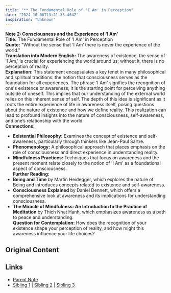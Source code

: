 ```yaml
---
title: "** The Fundamental Role of 'I Am' in Perception"
date: "2024-10-06T13:21:33.464Z"
inspiration: "Unknown"
---
```


  
**Note 2: Consciousness and the Experience of 'I Am'**  
**Title:** The Fundamental Role of 'I Am' in Perception  
**Quote:** "Without the sense that ‘I Am’ there is never the experience of the world."  
**Translation into Modern English:** The awareness of existence, the sense of 'I Am,' is crucial for experiencing the world around us; without it, there is no perception of reality.  
**Explanation:** This statement encapsulates a key tenet in many philosophical and spiritual traditions: the notion that consciousness serves as the foundation for all experiences. The phrase 'I Am' signifies the recognition of one's existence or awareness; it is the starting point for perceiving anything outside of oneself. This implies that our understanding of the external world relies on this inherent sense of self. The depth of this idea is significant as it roots the entire experience of life in awareness itself, posing questions about the nature of existence and how we define reality. This realization can lead to profound insights into the nature of consciousness, self-awareness, and one’s relationship with the world.  
**Connections:**  
- **Existential Philosophy:** Examines the concept of existence and self-awareness, particularly through thinkers like Jean-Paul Sartre.  
- **Phenomenology:** A philosophical approach that places emphasis on the role of consciousness and direct experience in understanding reality.  
- **Mindfulness Practices:** Techniques that focus on awareness and the present moment relate closely to the notion of 'I Am' as a foundational aspect of consciousness.  
**Further Reading:**  
- **Being and Time** by Martin Heidegger, which explores the nature of Being and introduces concepts related to existence and self-awareness.  
- **Consciousness Explained** by Daniel Dennett, which offers a comprehensive look at awareness and its implications for understanding consciousness.  
- **The Miracle of Mindfulness: An Introduction to the Practice of Meditation** by Thich Nhat Hanh, which emphasizes awareness as a path to peace and understanding.  
**Question for Contemplation:** How does the recognition of your existence shape your perception of reality, and how might this awareness influence your life choices?  



## Original Content



## Links

- [Parent Note](/parent-note.md)
- [Sibling 1](/zettel1.md) | [Sibling 2](/zettel2.md) | [Sibling 3](/zettel3.md)
